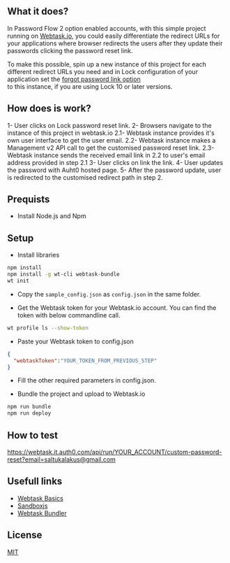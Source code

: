 ## What it does?

In Password Flow 2 option enabled accounts, with this simple project running on [Webtask.io](https://webtask.io), 
you could easily differentiate the redirect URLs for your applications where browser redirects the users after 
they update their passwords clicking the password reset link.

To make this possible, spin up a new instance of this project for each different redirect URLs you need and in 
Lock configuration of your application set the [forgot password link option](https://auth0.com/docs/libraries/lock/v10/customization#forgotpasswordlink-string-)  
to this instance, if you are using Lock 10 or later versions.

## How does is work?

1- User clicks on Lock password reset link.
2- Browsers navigate to the instance of this project in webtask.io
2.1- Webtask instance provides it's own user interface to get the user email.
2.2- Webtask instance makes a Management v2 API call to get the customised password reset link.
2.3- Webtask instance sends the received email link in 2.2 to user's email address provided in step 2.1
3- User clicks on link the link.
4- User updates the password with Auht0 hosted page.
5- After the password update, user is redirected to the customised redirect path in step 2.

## Prequists
* Install Node.js and Npm 

## Setup
* Install libraries

```bash
npm install
npm install -g wt-cli webtask-bundle
wt init
```
* Copy the `sample_config.json` as `config.json` in the same folder.

* Get the Webtask token for your Webtask.io account. You can find the token with below commandline call.
 
```bash   
wt profile ls --show-token
```

* Paste your Webtask token to config.json
```json  
{
  "webtaskToken":"YOUR_TOKEN_FROM_PREVIOUS_STEP"
}
```

* Fill the other required parameters in config.json.

* Bundle the project and upload to Webtask.io

```bash
npm run bundle
npm run deploy
```
## How to test
https://webtask.it.auth0.com/api/run/YOUR_ACCOUNT/custom-password-reset?email=saltukalakus@gmail.com

## Usefull links
* [Webtask Basics](https://webtask.io/docs/101)
* [Sandboxjs](https://webtask.io/docs/sandboxjs)
* [Webtask Bundler](https://github.com/auth0/webtask-bundle)

## License
[MIT](LICENSE)